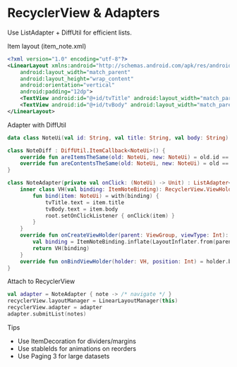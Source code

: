 # RecyclerView & Adapters

Use ListAdapter + DiffUtil for efficient lists.

Item layout (item_note.xml)
```xml
<?xml version="1.0" encoding="utf-8"?>
<LinearLayout xmlns:android="http://schemas.android.com/apk/res/android"
    android:layout_width="match_parent"
    android:layout_height="wrap_content"
    android:orientation="vertical"
    android:padding="12dp">
    <TextView android:id="@+id/tvTitle" android:layout_width="match_parent" android:layout_height="wrap_content" android:textStyle="bold" android:textSize="16sp"/>
    <TextView android:id="@+id/tvBody" android:layout_width="match_parent" android:layout_height="wrap_content" android:maxLines="2" android:ellipsize="end"/>
</LinearLayout>
```

Adapter with DiffUtil
```kotlin
data class NoteUi(val id: String, val title: String, val body: String)

class NoteDiff : DiffUtil.ItemCallback<NoteUi>() {
    override fun areItemsTheSame(old: NoteUi, new: NoteUi) = old.id == new.id
    override fun areContentsTheSame(old: NoteUi, new: NoteUi) = old == new
}

class NoteAdapter(private val onClick: (NoteUi) -> Unit) : ListAdapter<NoteUi, NoteAdapter.VH>(NoteDiff()) {
    inner class VH(val binding: ItemNoteBinding): RecyclerView.ViewHolder(binding.root) {
        fun bind(item: NoteUi) = with(binding) {
            tvTitle.text = item.title
            tvBody.text = item.body
            root.setOnClickListener { onClick(item) }
        }
    }
    override fun onCreateViewHolder(parent: ViewGroup, viewType: Int): VH {
        val binding = ItemNoteBinding.inflate(LayoutInflater.from(parent.context), parent, false)
        return VH(binding)
    }
    override fun onBindViewHolder(holder: VH, position: Int) = holder.bind(getItem(position))
}
```

Attach to RecyclerView
```kotlin
val adapter = NoteAdapter { note -> /* navigate */ }
recyclerView.layoutManager = LinearLayoutManager(this)
recyclerView.adapter = adapter
adapter.submitList(notes)
```

Tips
- Use ItemDecoration for dividers/margins
- Use stableIds for animations on reorders
- Use Paging 3 for large datasets
